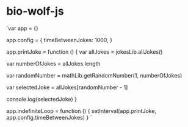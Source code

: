 # bio-wolf-js

`var app = {}

app.config = {
timeBetweenJokes: 1000,
}

app.printJoke = function () {
var allJokes = jokesLib.allJokes()

var numberOfJokes = allJokes.length

var randomNumber = mathLib.getRandomNumber(1, numberOfJokes)

var selectedJoke = allJokes[randomNumber - 1]

console.log(selectedJoke)
}

app.indefiniteLoop = function () {
setInterval(app.printJoke, app.config.timeBetweenJokes)
}
`
